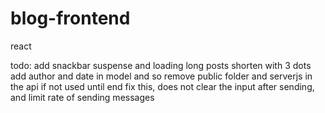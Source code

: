 # blog-frontend

react

todo:
add snackbar
suspense and loading
long posts shorten with 3 dots
add author and date in model and so
remove public folder and serverjs in the api if not used until end
fix this, does not clear the input after sending, and limit rate of sending messages
